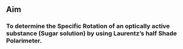<h2>Aim</h2>

<h3>To determine the Specific Rotation of an optically active substance (Sugar solution) by using Laurentz’s half Shade Polarimeter.</h3>